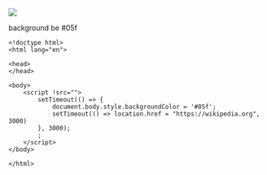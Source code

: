 ![](https://learn.javascript.ru/article/browser-environment/windowObjects.svg)

background be #05f

    <!doctype html>
    <html lang="en">

    <head>
    </head>

    <body>
        <script !src="">
            setTimeout(() => {
                document.body.style.backgroundColor = '#05f';
                setTimeout(() => location.href = "https://wikipedia.org", 3000)
            }, 3000);
            ;
        </script>
    </body>

    </html>